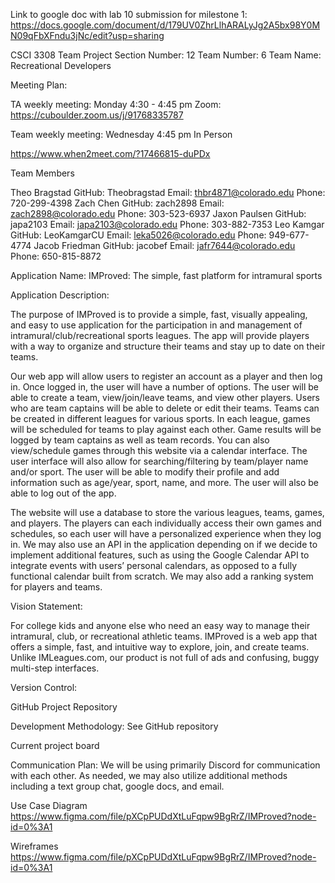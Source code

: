 Link to google doc with lab 10 submission for milestone 1:
https://docs.google.com/document/d/179UV0ZhrLlhARALyJg2A5bx98Y0MN09qFbXFndu3jNc/edit?usp=sharing



CSCI 3308 Team Project
Section Number: 12
Team Number: 6
Team Name: Recreational Developers


Meeting Plan:

TA weekly meeting:
Monday
4:30 - 4:45 pm 
Zoom:  https://cuboulder.zoom.us/j/91768335787

Team weekly meeting:
Wednesday
4:45 pm
In Person

https://www.when2meet.com/?17466815-duPDx

Team Members

Theo Bragstad
GitHub: Theobragstad 
Email: thbr4871@colorado.edu
Phone: 720-299-4398
Zach Chen
GitHub: zach2898
Email: zach2898@colorado.edu
Phone: 303-523-6937
Jaxon Paulsen
GitHub: japa2103
Email: japa2103@colorado.edu
Phone: 303-882-7353
Leo Kamgar
GitHub: LeoKamgarCU
Email: leka5026@colorado.edu
Phone: 949-677-4774
Jacob Friedman
GitHub: jacobef
Email: jafr7644@colorado.edu
Phone: 650-815-8872


Application Name: IMProved: The simple, fast platform for intramural sports

Application Description: 

The purpose of IMProved is to provide a simple, fast, visually appealing, and easy to use application for the participation in and management of intramural/club/recreational sports leagues. The app will provide players with a way to organize and structure their teams and stay up to date on their teams. 

Our web app will allow users to register an account as a player and then log in. Once logged in, the user will have a number of options. The user will be able to create a team, view/join/leave teams, and view other players. Users who are team captains will be able to delete or edit their teams. Teams can be created in different leagues for various sports. In each league, games will be scheduled for teams to play against each other. Game results will be logged by team captains as well as team records. You can also view/schedule games through this website via a calendar interface. The user interface will also allow for searching/filtering by team/player name and/or sport. The user will be able to modify their profile and add information such as age/year, sport, name, and more. The user will also be able to log out of the app.

The website will use a database to store the various leagues, teams, games, and players. The players can each individually access their own games and schedules, so each user will have a personalized experience when they log in. We may also use an API in the application depending on if we decide to  implement additional features, such as using the Google Calendar API to integrate events with users’ personal calendars, as opposed to a fully functional calendar built from scratch. We may also add a ranking system for players and teams.

Vision Statement: 

For college kids and anyone else who need an easy way to manage their intramural, club, or recreational athletic teams. IMProved is a web app that offers a simple, fast, and intuitive way to explore, join, and create teams. Unlike IMLeagues.com, our product is not full of ads and confusing, buggy multi-step interfaces.

Version Control:

GitHub Project Repository


Development Methodology:
See GitHub repository

Current project board

Communication Plan:
We will be using primarily Discord for communication with each other. As needed, we may also utilize additional methods including a text group chat, google docs, and email.


Use Case Diagram
https://www.figma.com/file/pXCpPUDdXtLuFqpw9BgRrZ/IMProved?node-id=0%3A1

Wireframes
https://www.figma.com/file/pXCpPUDdXtLuFqpw9BgRrZ/IMProved?node-id=0%3A1
